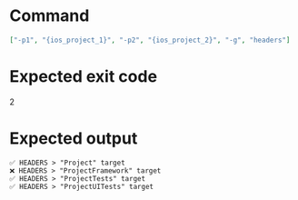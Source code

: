 # Command
```json
["-p1", "{ios_project_1}", "-p2", "{ios_project_2}", "-g", "headers"]
```

# Expected exit code
2

# Expected output
```
✅ HEADERS > "Project" target
❌ HEADERS > "ProjectFramework" target
✅ HEADERS > "ProjectTests" target
✅ HEADERS > "ProjectUITests" target


```
